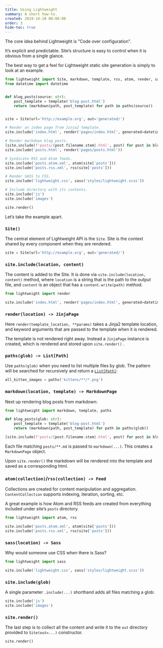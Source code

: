 ```yaml
---
title: Using Lightweight
summary: A short how-to.
created: 2019-10-10 00:00:00
order: 3
hide-toc: true
---
```


The core idea behind Lightweight is "Code over configuration". 

It’s explicit and predictable. 
Site’s structure is easy to control when it is obvious from a single glance.

The best way to get a feel for Lightweight static site generation is simply to look at an example.

<!--preview-->

```python
from lightweight import Site, markdown, template, rss, atom, render, sass, paths
from datetime import datetime


def blog_posts(source: str):
    post_template = template('blog-post.html')
    return (markdown(path, post_template) for path in paths(source))


site = Site(url='http://example.org', out='generated/')

# Render an index page from Jinja2 template.
site.include('index.html', render('pages/index.html', generated=datetime.now()))

# Render markdown blog posts.
[site.include(f'posts/{post.filename.stem}.html', post) for post in blog_posts('posts/**.md')]
site.include('posts.html', render('pages/posts.html'))

# Syndicate RSS and Atom feeds.
site.include('posts.atom.xml', atom(site['posts']))
site.include('posts.rss.xml', rss(site['posts']))

# Render SASS to CSS.
site.include('lightweight.css', sass('styles/lightweight.scss'))

# Include directory with its contents.
site.include('js')
site.include('images')

site.render()
``` 

Let’s take the example apart.

### `Site()`

The central element of Lightweight API is the `Site`. 
Site is the context shared by every component when they are rendered. 
```python
site = Site(url='http://example.org', out='generated/')
```

### `site.include(location, content)`

The content is added to the Site. 
It is done via `site.include(location, content)` method, where
`location` is a string that is the path to the output file, 
and `content` is an object that has a `content.write(path)` method.  
```python
from lightweight import render

site.include('index.html', render('pages/index.html', generated=datetime.now()))
```

### `render(location) -> JinjaPage`
Here `render(template_location, **params)` takes a Jinja2 template location, 
and keyword arguments that are passed to the template when it is rendered.

The template is not rendered right away. 
Instead a `JinjaPage` instance is created, which is rendered and stored upon `site.render()` .

### `paths(glob) -> List[Path]`
Use `paths(glob)` when you need to list multiple files by glob.
The pattern will be searched for recursively and return a 
[`List[Path]`](https://docs.python.org/3/library/pathlib.html#pathlib.Path):
```python
all_kitten_images = paths('kittens/**/*.png')
```

### `markdown(location, template) -> MarkdownPage`
Next up rendering blog posts from markdown:
```python
from lightweight import markdown, template, paths

def blog_posts(glob: str):
    post_template = template('blog-post.html')
    return (markdown(path, post_template) for path in paths(glob))

[site.include(f'posts/{post.filename.stem}.html', post) for post in blog_posts('posts/**.md')]
```

Each file matching `posts/**.md` is passed to `markdown(...)`.
This creates a `MarkdownPage` object.

Upon `site.render()` the markdown will be rendered into the template and saved as a corresponding html.
  
### `atom(collection)`/`rss(collection) -> Feed`
Collections are created for content manipulation and aggregation. 
`ContentCollection` supports indexing, iteration, sorting, etc.

A great example is how Atom and RSS feeds are created from everything included under site’s `posts` directory.
```python
from lightweight import atom, rss

site.include('posts.atom.xml', atom(site['posts']))
site.include('posts.rss.xml', rss(site['posts']))
```

### `sass(location) -> Sass`
Why would someone use CSS when there is Sass?

```python
from lightweight import sass

site.include('lightweight.css', sass('styles/lightweight.scss')) 
```

### `site.include(glob)`
A single parameter `.include(...)` shorthand adds all files matching a glob:
```python
site.include('js')
site.include('images')
```

### `site.render()`
The last step is to collect all the content and write it to the `out` directory provided to `Site(out=...)` constructor.
```python
site.render()
``` 